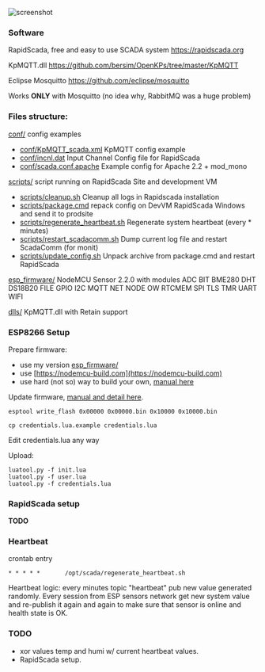 ![screenshot](https://raw.githubusercontent.com/ilyxa/NodeMCU_dht22_MQTT_DeepSleep/master/misc/rapidscada_demo_screenshot.jpg "RapidScada Table Screenshot")

### Software

RapidScada, free and easy to use SCADA system https://rapidscada.org

KpMQTT.dll https://github.com/bersim/OpenKPs/tree/master/KpMQTT

Eclipse Mosquitto https://github.com/eclipse/mosquitto

Works **ONLY** with Mosquitto (no idea why, RabbitMQ was a huge problem)

### Files structure:
[conf/](conf/) config examples
* [conf/KpMQTT_scada.xml](conf/KpMQTT_scada.xml) KpMQTT config example
* [conf/incnl.dat](conf/incnl.dat) Input Channel Config file for RapidScada
* [conf/scada.conf.apache](conf/scada.conf.apache) Example config for Apache 2.2 + mod_mono

[scripts/](scripts/) script running on RapidScada Site and development VM
* [scripts/cleanup.sh](scripts/cleanup.sh) Cleanup all logs in Rapidscada installation
* [scripts/package.cmd](scripts/package.cmd) repack config on DevVM RapidScada Windows and send it to prodsite
* [scripts/regenerate_heartbeat.sh](scripts/regenerate_heartbeat.sh) Regenerate system heartbeat (every * minutes)
* [scripts/restart_scadacomm.sh](scripts/restart_scadacomm.sh) Dump current log file and restart ScadaComm (for monit)
* [scripts/update_config.sh](scripts/update_config.sh) Unpack archive from package.cmd and restart RapidScada

[esp_firmware/](esp_firmware/) NodeMCU Sensor 2.2.0 with modules ADC BIT BME280 DHT DS18B20 FILE GPIO I2C MQTT NET NODE OW RTCMEM SPI TLS TMR UART WIFI

[dlls/](dlls/) KpMQTT.dll with Retain support

### ESP8266 Setup

Prepare firmware:
* use my version [esp_firmware/](esp_firmware/)
* use [https://nodemcu-build.com](https://nodemcu-build.com)
* use hard (not so) way to build your own, [manual here](https://nodemcu.readthedocs.io/en/master/en/build/)

Update firmware, [manual and detail here](https://nodemcu.readthedocs.io/en/master/en/flash/).

```
esptool write_flash 0x00000 0x00000.bin 0x10000 0x10000.bin
```

```
cp credentials.lua.example credentials.lua
```
Edit credentials.lua any way

Upload: 
```
luatool.py -f init.lua
luatool.py -f user.lua
luatool.py -f credentials.lua
```

### RapidScada setup
**TODO**

### Heartbeat
crontab entry
```
* * * * *       /opt/scada/regenerate_heartbeat.sh
```

Heartbeat logic: every minutes topic "heartbeat" pub new value generated randomly. Every session from ESP sensors network get new system value and re-publish it again and again to make sure that sensor is online and health state is OK. 

### TODO
* xor values temp and humi w/ current heartbeat values.
* RapidScada setup.
